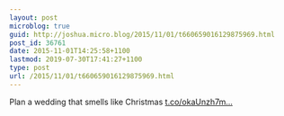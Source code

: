 ```yaml
---
layout: post
microblog: true
guid: http://joshua.micro.blog/2015/11/01/t660659016129875969.html
post_id: 36761
date: 2015-11-01T14:25:58+1100
lastmod: 2019-07-30T17:41:27+1100
type: post
url: /2015/11/01/t660659016129875969.html
---
```

Plan a wedding that smells like Christmas [t.co/okaUnzh7m...](https://t.co/okaUnzh7mn)
